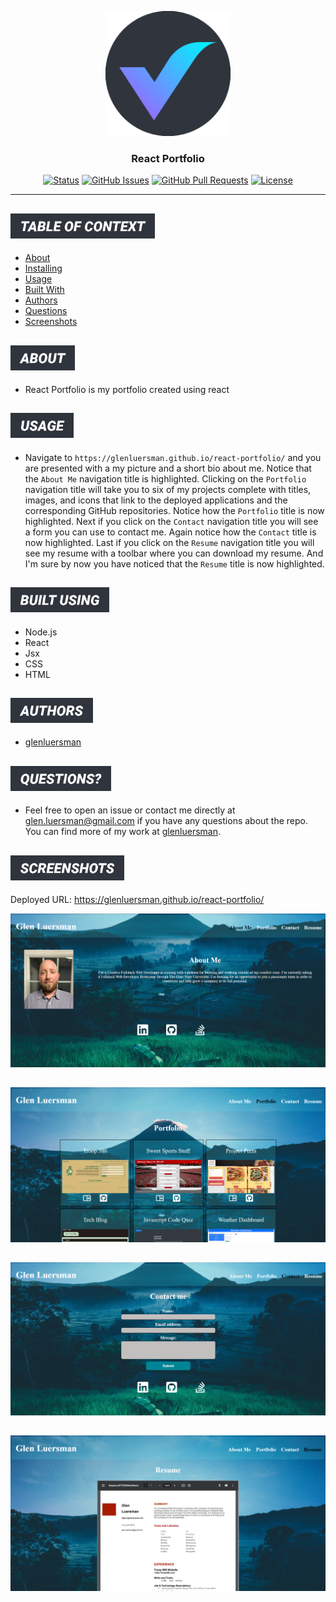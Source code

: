 <p align="center">
 <img width=200px height=200px src="./src/assets/images/logo-round-dark.png" alt="Project logo"></a>
</p>

<h3 align="center">React Portfolio</h3>

<div align="center">

[![Status](https://img.shields.io/badge/status-active-success.svg)]()
[![GitHub Issues](https://img.shields.io/github/issues/glenluersman/react-portfolio.svg)](https://github.com/glenluersman/react-portfolio/issues)
[![GitHub Pull Requests](https://img.shields.io/github/issues-pr/glenluersman/react-portfolio.svg)](https://github.com/glenluersman/react-portfolio/pulls)
[![License](https://img.shields.io/badge/license-MIT-blue.svg)](/LICENSE)

</div>

---

## <img src="https://github.com/teamjuli0/readme-badges/blob/main/themes/clean-dark/menu-categories/table-of-context.png?raw=true" style="height: 40px">

- [About](#about)
- [Installing](#installing)
- [Usage](#usage)
- [Built With](#built_using)
- [Authors](#authors)
- [Questions](#questions)
- [Screenshots](#screenshots)

## <img id="about" src="https://github.com/teamjuli0/readme-badges/blob/main/themes/clean-dark/menu-categories/about.png?raw=true" style="height: 40px">

- React Portfolio is my portfolio created using react

## <img id="usage" src="https://github.com/teamjuli0/readme-badges/blob/main/themes/clean-dark/menu-categories/usage.png?raw=true" style="height: 40px">

- Navigate to `https://glenluersman.github.io/react-portfolio/` and you are presented with a my picture and a short bio about me. Notice that the `About Me` navigation title is highlighted. Clicking on the `Portfolio` navigation title will take you to six of my projects complete with titles, images, and icons that link to the deployed applications and the corresponding GitHub repositories. Notice how the `Portfolio` title is now highlighted. Next if you click on the `Contact` navigation title you will see a form you can use to contact me. Again notice how the `Contact` title is now highlighted.
Last if you click on the `Resume` navigation title you will see my resume with a toolbar where you can download my resume. And I'm sure by now you have noticed that the `Resume` title is now highlighted.

## <img id="built_using" src="https://github.com/teamjuli0/readme-badges/blob/main/themes/clean-dark/menu-categories/built-using.png?raw=true" style="height: 40px">

- Node.js
- React
- Jsx
- CSS
- HTML

## <img id="authors" src="https://github.com/teamjuli0/readme-badges/blob/main/themes/clean-dark/menu-categories/authors.png?raw=true" style="height: 40px">

- [glenluersman](https://github.com/glenluersman)

## <img id="questions" src="https://github.com/teamjuli0/readme-badges/blob/main/themes/clean-dark/menu-categories/questions-alt.png?raw=true" style="height: 40px">

- Feel free to open an issue or contact me directly at glen.luersman@gmail.com if you have any questions about the repo. You can find more of my work at [glenluersman](https://github.com/glenluersman/).

## <img id="screenshots" src="https://github.com/teamjuli0/readme-badges/blob/main/themes/clean-dark/menu-categories/screenshots.png?raw=true" style="height: 40px">

Deployed URL: https://glenluersman.github.io/react-portfolio/

<img style="margin: 0 0 15px 0" src="src/assets/images/port1.PNG" ></a>

<img style="margin: 0 0 15px 0" src="src/assets/images/port2.PNG" ></a>

<img style="margin: 0 0 15px 0" src="src/assets/images/port3.PNG" ></a>

<img style="margin: 0 0 15px 0" src="src/assets/images/port4.PNG" ></a>
